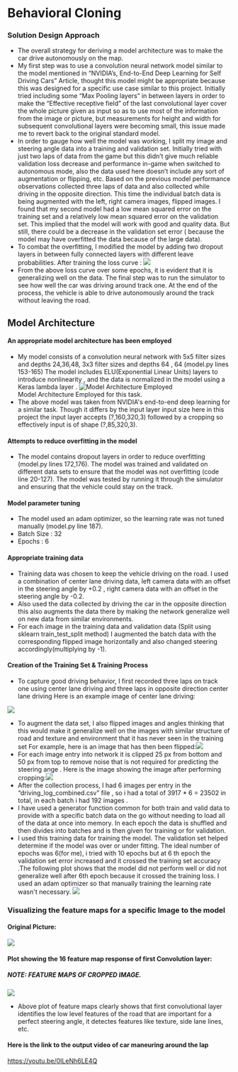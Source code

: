 # Behavioral Cloning 
### Solution Design Approach
* The overall strategy for deriving a model architecture was to make the car drive autonomously on the map.
* My first step was to use a convolution neural network model similar to the model mentioned in “NVIDIA’s, End-to-End Deep Learning for Self Driving Cars” Article, thought this model might be appropriate because this was designed for a specific use case similar to this project. Initially tried including some “Max Pooling layers” in between layers in order to make the “Effective receptive field” of the last convolutional layer cover the whole picture given as input so as to use most of the information from the image or picture, but measurements for height and width for subsequent convolutional layers were becoming small, this issue made me to revert back to the original standard model.
* In order to gauge how well the model was working, I split my image and steering angle data into a training and validation set. Initially tried with just two laps of data from the game but this didn’t give much reliable validation loss decrease and performance in-game when switched to autonomous mode, also the data used here doesn’t include any sort of augmentation or flipping, etc. Based on the previous model performance observations collected three laps of data and also collected while driving in the opposite direction. This time the individual batch data is being augmented with the left, right camera images, flipped images. I found that my second model had a low mean squared error on the training set and a relatively low mean squared error on the validation set. This implied that the model will work with good and quality data. But still, there could be a decrease in the validation set error ( because the model may have overfitted the data because of the large data).
* To combat the overfitting, I modified the model by adding two dropout layers in between fully connected layers with different leave probabilities. After training the loss curve :
![](./plot_of_loss.png)
* From the above loss curve over some epochs, it is evident that it is generalizing well on the data. The final step was to run the simulator to see how well the car was driving around track one. At the end of the process, the vehicle is able to drive autonomously around the track without leaving the road.
## Model Architecture
#### An appropriate model architecture has been employed
* My model consists of a convolution neural network with 5x5 filter sizes and depths 24,36,48, 3x3 filter sizes and depths 64 , 64 (model.py lines 153-165)
The model includes ELU(Exponential Linear Units) layers to introduce nonlinearity , and the data is normalized in the model using a Keras lambda layer .
![Model Architecture Employed ](https://developer.nvidia.com/blog/parallelforall/wp-content/uploads/2016/08/cnn-architecture-624x890.png)                    
 Model Architecture Employed for this task.
* The above model was taken from NVIDIA's end-to-end deep learning for a similar task. Though it differs by the input layer input size here in this project the input layer accepts (?,160,320,3) followed by a cropping so effectively input is of shape (?,85,320,3).
#### Attempts to reduce overfitting in the model
* The model contains dropout layers in order to reduce overfitting (model.py lines 172,176).
The model was trained and validated on different data sets to ensure that the model was not overfitting (code line 20-127). The model was tested by running it through the simulator and ensuring that the vehicle could stay on the track.
#### Model parameter tuning
* The model used an adam optimizer, so the learning rate was not tuned manually (model.py line 187).
* Batch Size : 32
* Epochs : 6
#### Appropriate training data
* Training data was chosen to keep the vehicle driving on the road. I used a combination of center lane driving data, left camera data with an offset in the steering angle by +0.2 , right camera data with an offset in the steering angle by -0.2.
* Also used the data collected by driving the car in the opposite direction this also augments the data there by making the network generalize well on new data from similar environments.
* For each image in the training data and validation data (Split using sklearn train_test_split method) I augmented the batch data with the corresponding flipped image horizontally and also changed steering accordingly(multiplying by -1).
#### Creation of the Training Set & Training Process
* To capture good driving behavior, I first recorded three laps on track one using center lane driving and three laps in opposite direction center lane driving  Here is an example image of center lane driving:

![](./data_for_writeup/original_before_clip1.png)

* To augment the data set, I also flipped images and angles thinking that this would make it generalize well on the images with similar structure of road and texture and environment that it has never seen in the training set For example, here is an image that has then been flipped:![](./data_for_writeup/flip_image1.png)
* For each image entry into network it is clipped 25 px from bottom and 50 px from top to remove noise that is not required for predicting the steering ange . Here is the image showing the image after performing cropping:![](./data_for_writeup/output_cropping.png)
* After the collection process, I had 6 images per entry in the “driving_log_combined.csv” file , so i had a total of 3917 * 6 = 23502 in total, in each batch i had 192 images .
* I have used a generator function common for both train and valid data to provide with a specific batch data on the go without needing to load all of the data at once into memory. In each epoch the data is shuffled and then divides into batches and is then given for training or for validation.
* I used this training data for training the model. The validation set helped determine if the model was over or under fitting. The ideal number of epochs was 6(for me), i tried with 10 epochs but at 6 th epoch the validation set error increased and it crossed the training set accuracy .The following plot shows that the model did not perform well or did not generalize well after 6th epoch because it crossed the training loss. I used an adam optimizer so that manually training the learning rate wasn't necessary.
![](./data_for_writeup/plt_more_data_model_changed_early_stopping_not.png)

### Visualizing the feature maps for a specific Image to the model

#### Original Picture:
![](./data_for_writeup/original_feature_map_img.png)
#### Plot showing the 16 feature map response of first Convolution layer:
##### NOTE: FEATURE MAPS OF CROPPED IMAGE.
![](./data_for_writeup/feature_maps_conv_1.png)
* Above plot of feature maps clearly shows that first convolutional layer identifies the low level features of the road that are important for a perfect steering angle, it detectes features like texture, side lane lines, etc.
 
#### Here is the link to the output video of car maneuring around the lap 
https://youtu.be/0ILeNh6LE4Q
